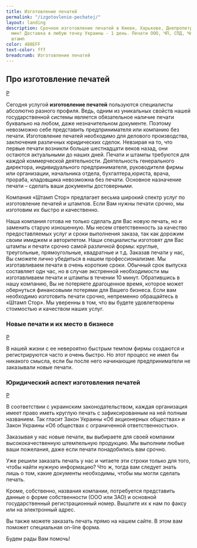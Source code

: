 ```yaml
---
title: Изготовление печатей
permalink: "/izgotovlenie-pechatej/"
layout: landing
description: Срочное изготовление печатей в Киеве, Харькове, Днепропетровске. За 10
  мин! Доставка в любую точку Украины - 1 день. Печати ООО, ЧП, СПД, ЧАО. Печать &
  штамп
color: 488EFF
text-color: fff
breadcrumb: Изготовление печатей
---
```


## Про изготовление печатей ##

[P](#про-изготовление-печатей)

Сегодня услугой **изготовление печатей** пользуются специалисты абсолютно разного профиля.  Ведь, одним из уникальных свойств нашей государственной системы является обязательное наличие печати буквально на любом, даже незначительном документе. Поэтому невозможно себе представить предпринимателя или компанию без печати. Изготовление печатей необходимо для делового производства, заключения различных юридических сделок. Невзирая на то, что первые печати возникли больше шестнадцати веков назад, они остаются актуальными до наших дней. Печати и штампы требуются для каждой коммерческой деятельности. Деятельность генерального директора, индивидуального предпринимателя, руководителя фирмы или организации, начальника отдела, бухгалтера,юриста, врача, прораба, кладовщика невозможна без печати. Основное назначение печати – сделать ваши документы достоверными.

Компания «Штамп Стор» предлагает весьма широкий спектр услуг по изготовление печатей и штампов. Если Вам нужны печати срочно, мы изготовим их быстро и качественно.

Наша компания готова не только сделать для Вас новую печать, но и заменить старую изношенную. Мы несем ответственность за качество предоставляемых услуг и сроки выполнения заказа, так как дорожим своим имиджем и авторитетом. Наши специалисты изготовят для Вас штампы и печати срочно самой различной формы: круглые, треугольные, прямоугольные, квадратные и т.д. Заказав печати у нас, Вы сможете лично убедиться в нашем профессионализме. Мы изготавливаем печати в очень короткие сроки. Обычный срок выпуска составляет одн час, но в случае экстренной необходимости мы изготавливаем печати и штампы в течении 10 минут. Обратившись в нашу компанию, Вы не потеряете драгоценное время, которое может обернуться финансовыми потерями для Вашего бизнеса. Если вам необходимо изготовить печати срочно, непременно обращайтесь в «Штамп Стор». Мы уверенны в том, что вы будете удовлетворены стоимостью и качеством наших услуг.

### Новые печати и их место в бизнесе ###

[P](#новые-печати-и-их-место-в-бизнесе)

В нашей жизни с ее невероятно быстрым темпом фирмы создаются и регистрируются часто и очень быстро. Но этот процесс не имел бы никакого смысла, если бы после него начинающие предприниматели не заказывали новые печати.

### Юридический аспект изготовления печатей ###

[P](#юридический-аспект-изготовления-печатей)

В соответствии с украинским законодательством, каждая организация имеет право иметь круглую печать с зафиксированным на ней полным названием. Так гласит Закон Украины «Об акционерных обществах» и  Закон Украины «Об обществах с ограниченной ответственностью».

Заказывая у нас новые печати, вы выбираете для своей компании высококачественную штемпельную продукцию. Мы выполним любые ваши пожелания, даже если печати понадобились вам срочно.

Уже решили заказать печать у нас и читаете эти строки только для того, чтобы найти нужную информацию? Что ж, тогда вам следует знать лишь о том, какие документы необходимы, чтобы мы могли сделать печать.

Кроме, собственно, названия компании, потребуется представить данные о форме собственности (ООО или ЗАО) и основной государственный регистрационный номер. Вышлите их к нам по факсу или на электронный адрес.

Вы также можете заказать печать прямо на нашем сайте. В этом вам поможет специальная on-line форма.

Будем рады Вам помочь!
